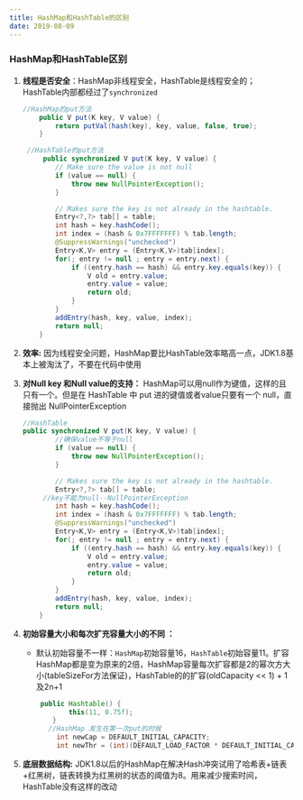 ```yaml
---
title: HashMap和HashTable的区别
date: 2019-08-09
---
```

### HashMap和HashTable区别

1. **线程是否安全**：HashMap非线程安全，HashTable是线程安全的；HashTable内部都经过了`synchronized`

   ```java
   //HashMap的put方法
       public V put(K key, V value) {
           return putVal(hash(key), key, value, false, true);
       }
   
   	//HashTable的put方法
   	    public synchronized V put(K key, V value) {
           // Make sure the value is not null
           if (value == null) {
               throw new NullPointerException();
           }
   
           // Makes sure the key is not already in the hashtable.
           Entry<?,?> tab[] = table;
           int hash = key.hashCode();
           int index = (hash & 0x7FFFFFFF) % tab.length;
           @SuppressWarnings("unchecked")
           Entry<K,V> entry = (Entry<K,V>)tab[index];
           for(; entry != null ; entry = entry.next) {
               if ((entry.hash == hash) && entry.key.equals(key)) {
                   V old = entry.value;
                   entry.value = value;
                   return old;
               }
           }
           addEntry(hash, key, value, index);
           return null;
       }
   
   
   ```

   

2. **效率:** 因为线程安全问题，HashMap要比HashTable效率略高一点，JDK1.8基本上被淘汰了，不要在代码中使用

3. **对Null key 和Null value的支持：** HashMap可以用null作为键值，这样的且只有一个。但是在 HashTable 中 put 进的键值或者value只要有一个 null，直接抛出 NullPointerException

   ```java
   //HashTable
   public synchronized V put(K key, V value) {
           //确保value不等于null
           if (value == null) {
               throw new NullPointerException();
           }
   
           // Makes sure the key is not already in the hashtable.
           Entry<?,?> tab[] = table;
       	//key不能为null--NullPointerException
           int hash = key.hashCode();
           int index = (hash & 0x7FFFFFFF) % tab.length;
           @SuppressWarnings("unchecked")
           Entry<K,V> entry = (Entry<K,V>)tab[index];
           for(; entry != null ; entry = entry.next) {
               if ((entry.hash == hash) && entry.key.equals(key)) {
                   V old = entry.value;
                   entry.value = value;
                   return old;
               }
           }
           addEntry(hash, key, value, index);
           return null;
       }
   ```

4. **初始容量大小和每次扩充容量大小的不同 ：**

   - 默认初始容量不一样：`HashMap`初始容量16，`HashTable`初始容量11。扩容HashMap都是变为原来的2倍，HashMap容量每次扩容都是2的幂次方大小(tableSizeFor方法保证)，HashTable的的扩容(oldCapacity << 1) + 1及2n+1

     ```java
      public Hashtable() {
             this(11, 0.75f);
         }
     	//HashMap 发生在第一次put的时候
          int newCap = DEFAULT_INITIAL_CAPACITY;
          int newThr = (int)(DEFAULT_LOAD_FACTOR * DEFAULT_INITIAL_CAPACITY);
     ```

5. **底层数据结构:** JDK1.8以后的HashMap在解决Hash冲突试用了哈希表+链表+红黑树，链表转换为红黑树的状态的阈值为8。用来减少搜索时间，HashTable没有这样的改动



